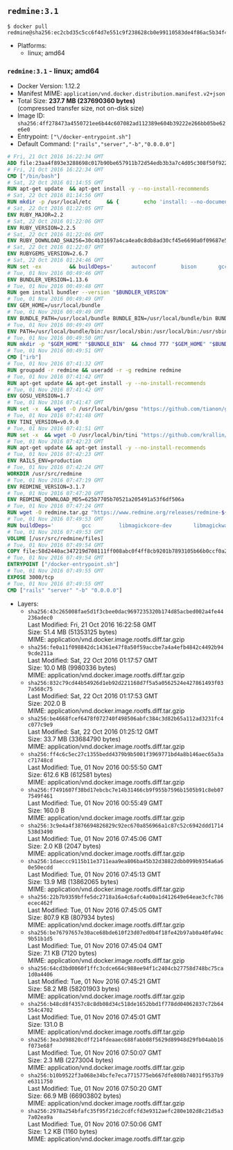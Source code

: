 ## `redmine:3.1`

```console
$ docker pull redmine@sha256:ec2cbd35c5cc6f4d7e551c9f238628cb0e99110583de4f86ac5b34f4e360ba5d
```

-	Platforms:
	-	linux; amd64

### `redmine:3.1` - linux; amd64

-	Docker Version: 1.12.2
-	Manifest MIME: `application/vnd.docker.distribution.manifest.v2+json`
-	Total Size: **237.7 MB (237690360 bytes)**  
	(compressed transfer size, not on-disk size)
-	Image ID: `sha256:4ff278473a4550721ee6b44c607082ad112389e604b39222e266bb05be62e6e0`
-	Entrypoint: `["\/docker-entrypoint.sh"]`
-	Default Command: `["rails","server","-b","0.0.0.0"]`

```dockerfile
# Fri, 21 Oct 2016 16:22:34 GMT
ADD file:23aa4f893e3288698c017b90be657911b72d54edb3b3a7c4d05c308f50f9228f in / 
# Fri, 21 Oct 2016 16:22:34 GMT
CMD ["/bin/bash"]
# Sat, 22 Oct 2016 01:14:55 GMT
RUN apt-get update 	&& apt-get install -y --no-install-recommends 		bzip2 		ca-certificates 		libffi-dev 		libgdbm3 		libssl-dev 		libyaml-dev 		procps 		zlib1g-dev 	&& rm -rf /var/lib/apt/lists/*
# Sat, 22 Oct 2016 01:14:56 GMT
RUN mkdir -p /usr/local/etc 	&& { 		echo 'install: --no-document'; 		echo 'update: --no-document'; 	} >> /usr/local/etc/gemrc
# Sat, 22 Oct 2016 01:22:05 GMT
ENV RUBY_MAJOR=2.2
# Sat, 22 Oct 2016 01:22:06 GMT
ENV RUBY_VERSION=2.2.5
# Sat, 22 Oct 2016 01:22:06 GMT
ENV RUBY_DOWNLOAD_SHA256=30c4b31697a4ca4ea0c8db8ad30cf45e6690a0f09687e5d483c933c03ca335e3
# Sat, 22 Oct 2016 01:22:07 GMT
ENV RUBYGEMS_VERSION=2.6.7
# Sat, 22 Oct 2016 01:24:46 GMT
RUN set -ex 		&& buildDeps=' 		autoconf 		bison 		gcc 		libbz2-dev 		libgdbm-dev 		libglib2.0-dev 		libncurses-dev 		libreadline-dev 		libxml2-dev 		libxslt-dev 		make 		ruby 		wget 	' 	&& apt-get update 	&& apt-get install -y --no-install-recommends $buildDeps 	&& rm -rf /var/lib/apt/lists/* 		&& wget -O ruby.tar.gz "https://cache.ruby-lang.org/pub/ruby/$RUBY_MAJOR/ruby-$RUBY_VERSION.tar.gz" 	&& echo "$RUBY_DOWNLOAD_SHA256 *ruby.tar.gz" | sha256sum -c - 		&& mkdir -p /usr/src/ruby 	&& tar -xzf ruby.tar.gz -C /usr/src/ruby --strip-components=1 	&& rm ruby.tar.gz 		&& cd /usr/src/ruby 		&& { 		echo '#define ENABLE_PATH_CHECK 0'; 		echo; 		cat file.c; 	} > file.c.new 	&& mv file.c.new file.c 		&& autoconf 	&& ./configure --disable-install-doc 	&& make -j"$(nproc)" 	&& make install 		&& apt-get purge -y --auto-remove $buildDeps 	&& cd / 	&& rm -r /usr/src/ruby 		&& gem update --system "$RUBYGEMS_VERSION"
# Tue, 01 Nov 2016 00:49:46 GMT
ENV BUNDLER_VERSION=1.13.6
# Tue, 01 Nov 2016 00:49:48 GMT
RUN gem install bundler --version "$BUNDLER_VERSION"
# Tue, 01 Nov 2016 00:49:49 GMT
ENV GEM_HOME=/usr/local/bundle
# Tue, 01 Nov 2016 00:49:49 GMT
ENV BUNDLE_PATH=/usr/local/bundle BUNDLE_BIN=/usr/local/bundle/bin BUNDLE_SILENCE_ROOT_WARNING=1 BUNDLE_APP_CONFIG=/usr/local/bundle
# Tue, 01 Nov 2016 00:49:49 GMT
ENV PATH=/usr/local/bundle/bin:/usr/local/sbin:/usr/local/bin:/usr/sbin:/usr/bin:/sbin:/bin
# Tue, 01 Nov 2016 00:49:50 GMT
RUN mkdir -p "$GEM_HOME" "$BUNDLE_BIN" 	&& chmod 777 "$GEM_HOME" "$BUNDLE_BIN"
# Tue, 01 Nov 2016 00:49:51 GMT
CMD ["irb"]
# Tue, 01 Nov 2016 07:41:32 GMT
RUN groupadd -r redmine && useradd -r -g redmine redmine
# Tue, 01 Nov 2016 07:41:42 GMT
RUN apt-get update && apt-get install -y --no-install-recommends 		ca-certificates 		wget 	&& rm -rf /var/lib/apt/lists/*
# Tue, 01 Nov 2016 07:41:42 GMT
ENV GOSU_VERSION=1.7
# Tue, 01 Nov 2016 07:41:47 GMT
RUN set -x 	&& wget -O /usr/local/bin/gosu "https://github.com/tianon/gosu/releases/download/$GOSU_VERSION/gosu-$(dpkg --print-architecture)" 	&& wget -O /usr/local/bin/gosu.asc "https://github.com/tianon/gosu/releases/download/$GOSU_VERSION/gosu-$(dpkg --print-architecture).asc" 	&& export GNUPGHOME="$(mktemp -d)" 	&& gpg --keyserver ha.pool.sks-keyservers.net --recv-keys B42F6819007F00F88E364FD4036A9C25BF357DD4 	&& gpg --batch --verify /usr/local/bin/gosu.asc /usr/local/bin/gosu 	&& rm -r "$GNUPGHOME" /usr/local/bin/gosu.asc 	&& chmod +x /usr/local/bin/gosu 	&& gosu nobody true
# Tue, 01 Nov 2016 07:41:48 GMT
ENV TINI_VERSION=v0.9.0
# Tue, 01 Nov 2016 07:41:51 GMT
RUN set -x 	&& wget -O /usr/local/bin/tini "https://github.com/krallin/tini/releases/download/$TINI_VERSION/tini" 	&& wget -O /usr/local/bin/tini.asc "https://github.com/krallin/tini/releases/download/$TINI_VERSION/tini.asc" 	&& export GNUPGHOME="$(mktemp -d)" 	&& gpg --keyserver ha.pool.sks-keyservers.net --recv-keys 6380DC428747F6C393FEACA59A84159D7001A4E5 	&& gpg --batch --verify /usr/local/bin/tini.asc /usr/local/bin/tini 	&& rm -r "$GNUPGHOME" /usr/local/bin/tini.asc 	&& chmod +x /usr/local/bin/tini 	&& tini -h
# Tue, 01 Nov 2016 07:42:23 GMT
RUN apt-get update && apt-get install -y --no-install-recommends 		imagemagick 		libmysqlclient18 		libpq5 		libsqlite3-0 				bzr 		git 		mercurial 		openssh-client 		subversion 	&& rm -rf /var/lib/apt/lists/*
# Tue, 01 Nov 2016 07:42:23 GMT
ENV RAILS_ENV=production
# Tue, 01 Nov 2016 07:42:24 GMT
WORKDIR /usr/src/redmine
# Tue, 01 Nov 2016 07:47:19 GMT
ENV REDMINE_VERSION=3.1.7
# Tue, 01 Nov 2016 07:47:20 GMT
ENV REDMINE_DOWNLOAD_MD5=625b7705b70521a205491a53f6df506a
# Tue, 01 Nov 2016 07:47:24 GMT
RUN wget -O redmine.tar.gz "https://www.redmine.org/releases/redmine-${REDMINE_VERSION}.tar.gz" 	&& echo "$REDMINE_DOWNLOAD_MD5 redmine.tar.gz" | md5sum -c - 	&& tar -xvf redmine.tar.gz --strip-components=1 	&& rm redmine.tar.gz files/delete.me log/delete.me 	&& mkdir -p tmp/pdf public/plugin_assets 	&& chown -R redmine:redmine ./
# Tue, 01 Nov 2016 07:49:53 GMT
RUN buildDeps=' 		gcc 		libmagickcore-dev 		libmagickwand-dev 		libmysqlclient-dev 		libpq-dev 		libsqlite3-dev 		make 		patch 	' 	&& set -ex 	&& apt-get update && apt-get install -y $buildDeps --no-install-recommends 	&& rm -rf /var/lib/apt/lists/* 	&& bundle install --without development test 	&& for adapter in mysql2 postgresql sqlite3; do 		echo "$RAILS_ENV:" > ./config/database.yml; 		echo "  adapter: $adapter" >> ./config/database.yml; 		bundle install --without development test; 	done 	&& rm ./config/database.yml 	&& apt-get purge -y --auto-remove $buildDeps
# Tue, 01 Nov 2016 07:49:53 GMT
VOLUME [/usr/src/redmine/files]
# Tue, 01 Nov 2016 07:49:54 GMT
COPY file:58d2440ac347219d708111ff008abc0f4ff8cb9201b7893105b66b0ccf0a2521 in / 
# Tue, 01 Nov 2016 07:49:54 GMT
ENTRYPOINT ["/docker-entrypoint.sh"]
# Tue, 01 Nov 2016 07:49:55 GMT
EXPOSE 3000/tcp
# Tue, 01 Nov 2016 07:49:55 GMT
CMD ["rails" "server" "-b" "0.0.0.0"]
```

-	Layers:
	-	`sha256:43c265008fae5d1f3cbee0dac9697235320b174d85acbed002a4fe44236adec0`  
		Last Modified: Fri, 21 Oct 2016 16:22:58 GMT  
		Size: 51.4 MB (51353125 bytes)  
		MIME: application/vnd.docker.image.rootfs.diff.tar.gzip
	-	`sha256:fe0a11f098842dc14361e47f8a50f59accbe7a4a4efb4842c4492b949cde211a`  
		Last Modified: Sat, 22 Oct 2016 01:17:57 GMT  
		Size: 10.0 MB (9980336 bytes)  
		MIME: application/vnd.docker.image.rootfs.diff.tar.gzip
	-	`sha256:832c79cd44b54926d1eb92d221168d7f5a5a0562524e427861493f037a568c75`  
		Last Modified: Sat, 22 Oct 2016 01:17:53 GMT  
		Size: 202.0 B  
		MIME: application/vnd.docker.image.rootfs.diff.tar.gzip
	-	`sha256:be4668fcef6478f072740f498506abfc384c3d82b65a112ad3231fc4c077c9e9`  
		Last Modified: Sat, 22 Oct 2016 01:25:12 GMT  
		Size: 33.7 MB (33684790 bytes)  
		MIME: application/vnd.docker.image.rootfs.diff.tar.gzip
	-	`sha256:ff4c6c5ec27c1355bedd4379b9b5001f3969771bd4a8b146aec65a3ac71748cd`  
		Last Modified: Tue, 01 Nov 2016 00:55:50 GMT  
		Size: 612.6 KB (612581 bytes)  
		MIME: application/vnd.docker.image.rootfs.diff.tar.gzip
	-	`sha256:f7491607f38bd17ebcbc7e14b31466cb9f955b7596b1505b91c8eb077549f461`  
		Last Modified: Tue, 01 Nov 2016 00:55:49 GMT  
		Size: 160.0 B  
		MIME: application/vnd.docker.image.rootfs.diff.tar.gzip
	-	`sha256:3c9e4a4f3876694826829c92ec670a856966a1c87c52c6942ddd1714538d3490`  
		Last Modified: Tue, 01 Nov 2016 07:45:06 GMT  
		Size: 2.0 KB (2047 bytes)  
		MIME: application/vnd.docker.image.rootfs.diff.tar.gzip
	-	`sha256:1daeccc9115b11e3711eaa9ea806ba45b32d38822dbb099b9354a6a60e50ecdd`  
		Last Modified: Tue, 01 Nov 2016 07:45:13 GMT  
		Size: 13.9 MB (13862065 bytes)  
		MIME: application/vnd.docker.image.rootfs.diff.tar.gzip
	-	`sha256:22b7b9359bffe5dc2718a16a4c6afc4a00a1d412649e64eae3cfc786ecec462f`  
		Last Modified: Tue, 01 Nov 2016 07:45:05 GMT  
		Size: 807.9 KB (807934 bytes)  
		MIME: application/vnd.docker.image.rootfs.diff.tar.gzip
	-	`sha256:be76797657e30ace68bde610f23d07ed0b4f18fe42b97ab0a40fa94c9b51b1d5`  
		Last Modified: Tue, 01 Nov 2016 07:45:04 GMT  
		Size: 7.1 KB (7120 bytes)  
		MIME: application/vnd.docker.image.rootfs.diff.tar.gzip
	-	`sha256:64cd3bd0060f1ffc3cdce664c988ee94f1c2404cb27758d748bc75ca1d0a4406`  
		Last Modified: Tue, 01 Nov 2016 07:45:21 GMT  
		Size: 58.2 MB (58201903 bytes)  
		MIME: application/vnd.docker.image.rootfs.diff.tar.gzip
	-	`sha256:b48cd8f4357c8c8db08d34c518de1652bbd1f778dd04062837c72b64554c4702`  
		Last Modified: Tue, 01 Nov 2016 07:45:01 GMT  
		Size: 131.0 B  
		MIME: application/vnd.docker.image.rootfs.diff.tar.gzip
	-	`sha256:3ea3d98820cdff214fdeaaec688fabb08f5629d89948d29fb04abb16f073e68f`  
		Last Modified: Tue, 01 Nov 2016 07:50:07 GMT  
		Size: 2.3 MB (2273004 bytes)  
		MIME: application/vnd.docker.image.rootfs.diff.tar.gzip
	-	`sha256:b10b9522f3a068e34bcfe7eca7715775eb667dfe808b74031f9537b9e6311750`  
		Last Modified: Tue, 01 Nov 2016 07:50:20 GMT  
		Size: 66.9 MB (66903802 bytes)  
		MIME: application/vnd.docker.image.rootfs.diff.tar.gzip
	-	`sha256:2978a254bfafc35f95f21dc2cdfcfd3e9312aefc280e102d8c21d5a37a02ea9a`  
		Last Modified: Tue, 01 Nov 2016 07:50:06 GMT  
		Size: 1.2 KB (1160 bytes)  
		MIME: application/vnd.docker.image.rootfs.diff.tar.gzip
